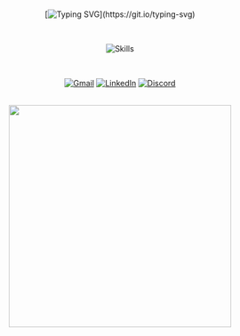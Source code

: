<div align="center">

<br>

[![Typing SVG](https://readme-typing-svg.herokuapp.com/?font=verdana&pause=1000&color=1978A1&size=40&center=true&vCenter=true&width=1000&lines=Hello!+I'm+Jefferson!;Mobile+Developer!)](https://git.io/typing-svg)

<br>

![Skills](https://skillicons.dev/icons?i=dart,flutter,swift,js,ts,react,next,nodejs,vscode,docker,firebase,aws,gcp,git,github,figma&perline=8)
<br>

<br>

[![Gmail](https://img.shields.io/badge/-Gmail-%23333?style=for-the-badge&logo=gmail&logoColor=1978A1)](mailto:contato@jefferson.dev)
[![LinkedIn](https://img.shields.io/badge/-LinkedIn-%23333?style=for-the-badge&logo=linkedin&logoColor=1978A1)](https://www.linkedin.com/in/jeffersonkako)
[![Discord](https://img.shields.io/badge/Discord-%23333?style=for-the-badge&logo=discord&logoColor=1978A1)](https://discordapp.com/channels/@me/1119920127509549107)

<br>

<img src="https://github.com/jeffersonkako/jeffersonkako/assets/104142117/cd4e0a7c-9415-481f-99d0-093f05c98331" width="400"> 

</div>

